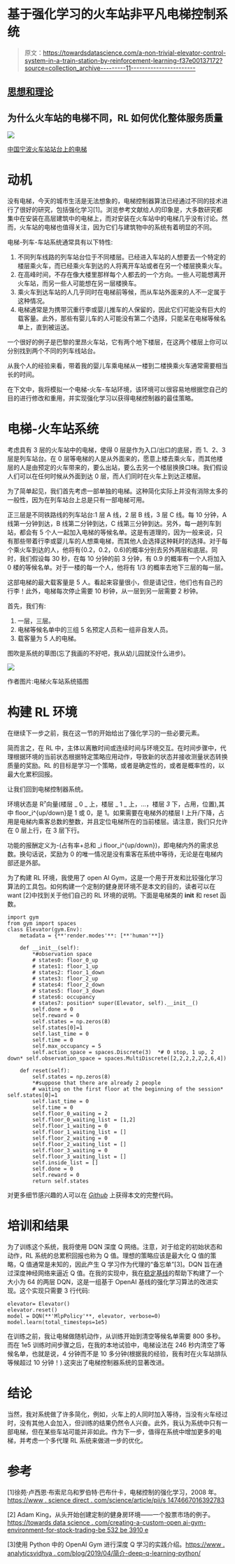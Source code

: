 # 基于强化学习的火车站非平凡电梯控制系统

> 原文：<https://towardsdatascience.com/a-non-trivial-elevator-control-system-in-a-train-station-by-reinforcement-learning-f37e00137172?source=collection_archive---------11----------------------->

## [思想和理论](https://towardsdatascience.com/tagged/thoughts-and-theory)

## 为什么火车站的电梯不同，RL 如何优化整体服务质量

![](img/d2473a9815ae9c9e52b5d556bca2909d.png)

[中国宁波火车站站台上的电梯](https://commons.wikimedia.org/wiki/File:Elevator_on_the_platform_of_Ningbo_Railway_Station.jpg)

# 动机

没有电梯，今天的城市生活是无法想象的，电梯控制器算法已经通过不同的技术进行了很好的研究，包括强化学习[1]。浏览参考文献给人的印象是，大多数研究都集中在安装在高层建筑中的电梯上，而对安装在火车站中的电梯几乎没有讨论。然而，火车站的电梯也值得关注，因为它们与建筑物中的系统有着明显的不同。

电梯-列车-车站系统通常具有以下特性:

1.  不同列车线路的列车站台位于不同楼层。已经进入车站的人想要去一个特定的楼层乘火车，而已经乘火车到达的人将离开车站或者在另一个楼层换乘火车。
2.  在高峰时间，不存在像大楼里那样每个人都去的一个方向。一些人可能想离开火车站，而另一些人可能想在另一层楼换车。
3.  乘火车到达车站的人几乎同时在电梯前等候，而从车站外面来的人不一定属于这种情况。
4.  电梯通常是为携带沉重行李或婴儿推车的人保留的，因此它们可能没有巨大的载客量。此外，那些有婴儿车的人可能没有第二个选择，只能呆在电梯等候名单上，直到被运送。

一个很好的例子是巴黎的里昂火车站，它有两个地下楼层，在这两个楼层上你可以分别找到两个不同的列车线站台。

从我个人的经验来看，带着我的婴儿车乘电梯从一楼到二楼换乘火车通常需要相当长的时间。

在下文中，我将模拟一个电梯-火车-车站环境，该环境可以很容易地根据您自己的目的进行修改和重用，并实现强化学习以获得电梯控制器的最佳策略。

# 电梯-火车站系统

考虑具有 3 层的火车站中的电梯，使得 0 层是作为入口/出口的底层，而 1、2、3 层是列车站台。在 0 层等电梯的人是从外面来的，愿意上楼去乘火车，而其他楼层的人是由预定的火车带来的，要么出站，要么去另一个楼层换换口味。我们假设人们可以在任何时候从外面到达 0 层，而人们同时在火车上到达正楼层。

为了简单起见，我们首先考虑一部单独的电梯。这种简化实际上并没有消除太多的一般性，因为在列车站台上总是只有一部电梯可用。

正三层是不同铁路线的列车站台:1 层 A 线，2 层 B 线，3 层 C 线。每 10 分钟，A 线第一分钟到达，B 线第二分钟到达，C 线第三分钟到达。另外，每一趟列车到站，都会有 5 个人一起加入电梯的等候名单。这是有道理的，因为一般来说，只有那些带着行李或婴儿车的人想乘电梯，而其他人会选择这种耗时的选择。对于每个乘火车到达的人，他将有{0.2，0.2，0.6}的概率分别去另外两层和底层。同时，我们假设每 30 秒，在每 10 分钟的前 3 分钟，有 0.9 的概率有一个人将加入 0 楼的等候名单。对于一楼的每一个人，他将有 1/3 的概率去地下三层的每一层。

这部电梯的最大载客量是 5 人。看起来容量很小，但是请记住，他们也有自己的行李！此外，电梯每次停止需要 10 秒钟，从一层到另一层需要 2 秒钟。

首先，我们有:

1.  一层，三层。
2.  电梯等候名单中的三组 5 名预定人员和一组非自发人员。
3.  载客量为 5 人的电梯。

图吹是系统的草图(忘了我画的不好吧，我从幼儿园就没什么进步)。

![](img/3ee7eb1845d31d48953c72fe74d7fad4.png)

作者图片:电梯火车站系统插图

# 构建 RL 环境

在继续下一步之前，我在这一节的开始给出了强化学习的一些必要元素。

简而言之，在 RL 中，主体以离散时间或连续时间与环境交互。在时间步骤中，代理根据环境的当前状态根据特定策略应用动作，导致新的状态并接收测量状态转换质量的奖励。RL 的目标是学习一个策略，或者是确定性的，或者是概率性的，以最大化累积回报。

让我们回到电梯控制器系统。

环境状态是 R⁷向量(楼层 _ 0 _ 上，楼层 _ 1 _ 上，…，楼层 _3_ 下，占用，位置),其中 floor_i^{up/down}是 1 或 0，是 1。如果需要在电梯外的楼层 I 上升/下降，占用是电梯内乘客总数的整数，并且定位电梯所在的当前楼层。请注意，我们只允许在 0 层上行，在 3 层下行。

功能的报酬定义为-(占有率+总和 _i floor_i^{up/down})，即电梯内外的需求总数。换句话说，奖励为 0 的唯一情况是没有乘客在系统中等待，无论是在电梯内部还是外部。

为了构建 RL 环境，我使用了 open AI Gym，这是一个用于开发和比较强化学习算法的工具包。如何构建一个定制的健身房环境不是本文的目的，读者可以在 want [2]中找到关于他们自己的 RL 环境的说明。下面是电梯类的 __init__ 和 reset 函数。

```
import gym
from gym import spaces
class Elevator(gym.Env):
    metadata = {**'render.modes'**: [**'human'**]}

    def __init__(self):
        *#observation space
        # states0: floor_0_up
        # states1: floor_1_up
        # states2: floor_1_down
        # states3: floor_2_up
        # states4: floor_2_down
        # states5: floor_3_down
        # states6: occupancy
        # states7: position* super(Elevator, self).__init__()
        self.done = 0
        self.reward = 0
        self.states = np.zeros(8)
        self.states[0]=1
        self.last_time = 0
        self.time = 0
        self.max_occupancy = 5
        self.action_space = spaces.Discrete(3)  *# 0 stop, 1 up, 2 down* self.observation_space = spaces.MultiDiscrete([2,2,2,2,2,2,6,4])

    def reset(self):
        self.states = np.zeros(8)
        *#suppose that there are already 2 people
        # waiting on the first floor at the beginning of the session* self.states[0]=1
        self.last_time = 0
        self.time = 0
        self.floor_0_waiting = 2
        self.floor_0_waiting_list = [1,2]
        self.floor_1_waiting = 0
        self.floor_1_waiting_list = []
        self.floor_2_waiting = 0
        self.floor_2_waiting_list = []
        self.floor_3_waiting = 0
        self.floor_3_waiting_list = []
        self.inside_list = []
        self.done = 0
        self.reward = 0
        return self.states
```

对更多细节感兴趣的人可以在 [*Github*](https://github.com/ShuyangenFrance/Elevator_train_station_system) 上获得本文的完整代码。

# 培训和结果

为了训练这个系统，我将使用 DQN 深度 Q 网络。注意，对于给定的初始状态和动作，RL 系统的总累积回报也称为 Q 值。理想的策略应该是最大化 Q 值的策略，Q 值通常是未知的，因此产生 Q 学习作为代理的“备忘单”[3]。DQN 旨在通过深度神经网络来逼近 Q 值。在我的实现中，我在[稳定基线](https://stable-baselines.readthedocs.io/en/master/modules/dqn.html)的帮助下构建了一个大小为 64 的两层 DQN，这是一组基于 OpenAI 基线的强化学习算法的改进实现。这个实现只需要 3 行代码:

```
elevator= Elevator()
elevator.reset()
model = DQN(**'MlpPolicy'**, elevator, verbose=0)
model.learn(total_timesteps=1e5)
```

在训练之前，我让电梯做随机动作，从训练开始到清空等候名单需要 800 多秒。而在 1e5 训练时间步骤之后，在我的本地试验中，电梯设法在 246 秒内清空了等候名单，也就是说，4 分钟而不是 10 多分钟(根据我的经验，我有时在火车站排队等候超过 10 分钟！).这突出了电梯控制器系统的显著改进。

# 结论

当然，我对系统做了许多简化，例如，火车上的人同时加入等待，当没有火车经过时，没有其他人会加入，但训练的结果仍然令人兴奋。此外，我认为系统中只有一部电梯，但在某些车站可能并非如此。作为下一步，值得在系统中增加更多的电梯，并考虑一个多代理 RL 系统来做进一步的优化。

# 参考

[1]徐苑·卢西恩·布索尼乌和罗伯特·巴布什卡，电梯控制的强化学习，2008 年。[https://www . science direct . com/science/article/pii/s 1474667016392783](https://www.sciencedirect.com/science/article/pii/S1474667016392783)

[2] Adam King，从头开始创建定制的健身房环境——一个股票市场的例子。[https://towards data science . com/creating-a-custom-open ai-gym-environment-for-stock-trading-be 532 be 3910 e](/creating-a-custom-openai-gym-environment-for-stock-trading-be532be3910e)

[3]使用 Python 中的 OpenAI Gym 进行深度 Q 学习的实践介绍。[https://www . analyticsvidhya . com/blog/2019/04/简介-deep-q-learning-python/](https://www.analyticsvidhya.com/blog/2019/04/introduction-deep-q-learning-python/)